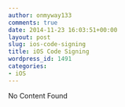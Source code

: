 ```yaml
---
author: onmyway133
comments: true
date: 2014-11-23 16:03:51+00:00
layout: post
slug: ios-code-signing
title: iOS Code Signing
wordpress_id: 1491
categories:
- iOS
---
```


No Content Found
